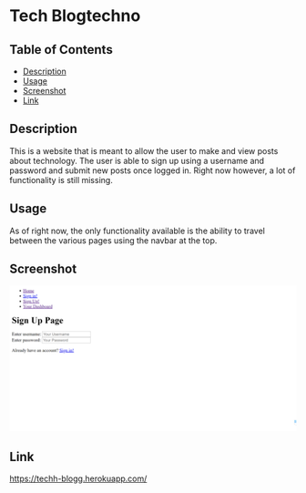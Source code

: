 # Tech Blogtechno

## Table of Contents

- [Description](#description)
- [Usage](#usage)
- [Screenshot](#screenshot)
- [Link](#link)

## Description

This is a website that is meant to allow the user to make and view posts about technology. The user is able to sign up using a username and password and submit new posts once logged in. Right now however, a lot of functionality is still missing.

## Usage

As of right now, the only functionality available is the ability to travel between the various pages using the navbar at the top.

## Screenshot

![screenshot of website](https://github.com/Flumanuck/tech-blog/blob/main/Screenshot.PNG?raw=true)

## Link

https://techh-blogg.herokuapp.com/
